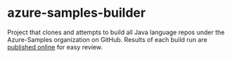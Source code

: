 # azure-samples-builder
Project that clones and attempts to build all Java language repos under the Azure-Samples organization on GitHub. Results of each build run are [published online](https://jonathangiles.github.io/azure-samples-builder/results.html) for easy review.
